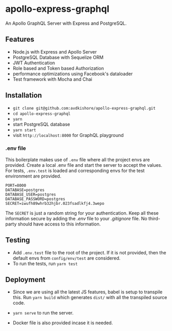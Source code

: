 # apollo-express-graphql

An Apollo GraphQL Server with Express and PostgreSQL.

## Features

* Node.js with Express and Apollo Server
* PostgreSQL Database with Sequelize ORM
* JWT Authentication
* Role based and Token based Authorization
* performance optimizations using Facebook's dataloader
* Test framework with Mocha and Chai

## Installation

* `git clone git@github.com:avdkishore/apollo-express-graphql.git`
* `cd apollo-express-graphql`
* `yarn`
* start PostgreSQL database
* `yarn start`
* visit `http://localhost:8000` for GraphQL playground

### .env file

This boilerplate makes use of `.env` file where all the project envs are provided. Create a local .env file and start the server to accept the values. For tests, `.env.test` is loaded and corresponding envs for the test environment are provided.

```env
PORT=8000
DATABASE=postgres
DATABASE_USER=postgres
DATABASE_PASSWORD=postgres
SECRET=iwufh89whrb32hjbr.023fsadlkfj4.3wepo
```

The `SECRET` is just a random string for your authentication. Keep all these information secure by adding the *.env* file to your *.gitignore* file. No third-party should have access to this information.

## Testing

* Add `.env.test` file to the root of the project. If it is not provided, then the default envs from `config/env/test` are considered.
* To run the tests, run `yarn test`

## Deployment

* Since we are using all the latest JS features, babel is setup to transpile this. Run `yarn build` which generates `dist/` with all the transpiled source code.

* `yarn serve` to run the server.

* Docker file is also provided incase it is needed.
